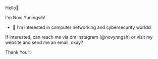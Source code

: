 Hello👋

I'm Novi Yuningsih!
- 👀 I’m interested in computer networking and cybersecurity worlds!

If interested, can reach me via dm instagram (@novynngsh) or visit my website and send me an email, okay?

Thank You!✨

<!---
noviyn/noviyn is a ✨ special ✨ repository because its `README.md` (this file) appears on your GitHub profile.
You can click the Preview link to take a look at your changes.
--->
